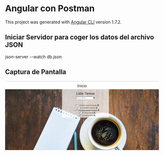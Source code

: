 # Angular con Postman

This project was generated with [Angular CLI](https://github.com/angular/angular-cli) version 1.7.2.



## Iniciar Servidor para coger los datos del archivo JSON

json-server --watch db.json

## Captura de Pantalla

![Alt text](https://github.com/Joseba10/Angularlista/blob/master/src/assets/img/Capturalista.PNG)
